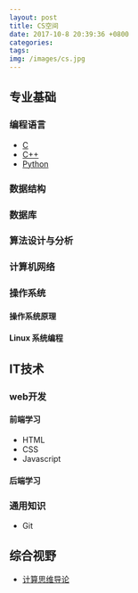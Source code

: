 ```yaml
---
layout: post
title: CS空间
date: 2017-10-8 20:39:36 +0800
categories: 
tags:  
img: /images/cs.jpg
---
```


## 专业基础

### 编程语言

* [C](https://wwg1996.github.io/cs/2017/10/10/c.html)
* [C++](https://wwg1996.github.io/cs/2017/10/10/cpp.html)
* [Python](https://wwg1996.github.io/cs/2017/10/10/python.html)

### 数据结构

### 数据库

### 算法设计与分析

### 计算机网络

### 操作系统

#### 操作系统原理

#### Linux 系统编程

## IT技术

###  web开发

#### 前端学习

* HTML
* CSS
* Javascript

#### 后端学习

### 通用知识

* Git

## 综合视野

* [计算思维导论](https://wwg1996.github.io/cs/2017/10/10/jsswdl.html)



